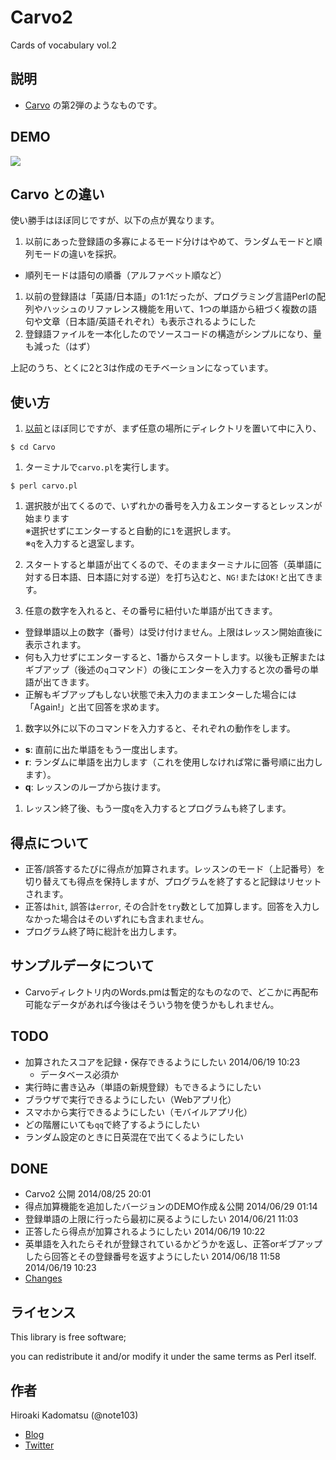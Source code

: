 Carvo2
=====

Cards of vocabulary vol.2

## 説明

- [Carvo](https://github.com/note103/Carvo) の第2弾のようなものです。

## DEMO

![](https://dl.dropboxusercontent.com/u/7779513/blog/carvo2_2014-08-25_11-25.gif)

## Carvo との違い

使い勝手はほぼ同じですが、以下の点が異なります。

1. 以前にあった登録語の多寡によるモード分けはやめて、ランダムモードと順列モードの違いを採択。
  - 順列モードは語句の順番（アルファベット順など）
1. 以前の登録語は「英語/日本語」の1:1だったが、プログラミング言語Perlの配列やハッシュのリファレンス機能を用いて、1つの単語から紐づく複数の語句や文章（日本語/英語それぞれ）も表示されるようにした
1. 登録語ファイルを一本化したのでソースコードの構造がシンプルになり、量も減った（はず）

上記のうち、とくに2と3は作成のモチベーションになっています。

## 使い方

1. [以前](https://github.com/note103/Carvo)とほぼ同じですが、まず任意の場所にディレクトリを置いて中に入り、
```
$ cd Carvo
```

1. ターミナルで`carvo.pl`を実行します。
```
$ perl carvo.pl
```

1. 選択肢が出てくるので、いずれかの番号を入力＆エンターするとレッスンが始まります  
※選択せずにエンターすると自動的に`1`を選択します。  
※`q`を入力すると退室します。  

1. スタートすると単語が出てくるので、そのままターミナルに回答（英単語に対する日本語、日本語に対する逆）を打ち込むと、`NG!`または`OK!`と出てきます。

1. 任意の数字を入れると、その番号に紐付いた単語が出てきます。
  - 登録単語以上の数字（番号）は受け付けません。上限はレッスン開始直後に表示されます。
  - 何も入力せずにエンターすると、1番からスタートします。以後も正解またはギブアップ（後述の`q`コマンド）の後にエンターを入力すると次の番号の単語が出てきます。
  - 正解もギブアップもしない状態で未入力のままエンターした場合には「Again!」と出て回答を求めます。

1. 数字以外に以下のコマンドを入力すると、それぞれの動作をします。
  - **s**: 直前に出た単語をもう一度出します。
  - **r**: ランダムに単語を出力します（これを使用しなければ常に番号順に出力します）。
  - **q**: レッスンのループから抜けます。

1. レッスン終了後、もう一度`q`を入力するとプログラムも終了します。

## 得点について

- 正答/誤答するたびに得点が加算されます。レッスンのモード（上記番号）を切り替えても得点を保持しますが、プログラムを終了すると記録はリセットされます。
- 正答は`hit`, 誤答は`error`, その合計を`try`数として加算します。回答を入力しなかった場合はそのいずれにも含まれません。
- プログラム終了時に総計を出力します。

## サンプルデータについて

- Carvoディレクトリ内のWords.pmは暫定的なものなので、どこかに再配布可能なデータがあれば今後はそういう物を使うかもしれません。

## TODO

- 加算されたスコアを記録・保存できるようにしたい 2014/06/19 10:23
  - データベース必須か
- 実行時に書き込み（単語の新規登録）もできるようにしたい
- ブラウザで実行できるようにしたい（Webアプリ化）
- スマホから実行できるようにしたい（モバイルアプリ化）
- どの階層にいても`qq`で終了するようにしたい
- ランダム設定のときに日英混在で出てくるようにしたい

## DONE

- Carvo2 公開 2014/08/25 20:01
- 得点加算機能を追加したバージョンのDEMO作成＆公開 2014/06/29 01:14
- 登録単語の上限に行ったら最初に戻るようにしたい 2014/06/21 11:03
- 正答したら得点が加算されるようにしたい 2014/06/19 10:22
- 英単語を入れたらそれが登録されているかどうかを返し、正答orギブアップしたら回答とその登録番号を返すようにしたい 2014/06/18 11:58 2014/06/19 10:23
- [Changes](https://github.com/note103/Carvo/blob/master/Changes)

## ライセンス

This library is free software;

you can redistribute it and/or modify it under the same terms as Perl itself.

## 作者

Hiroaki Kadomatsu (@note103)

- [Blog](http://note103.hateblo.jp/)
- [Twitter](https://twitter.com/note103)
